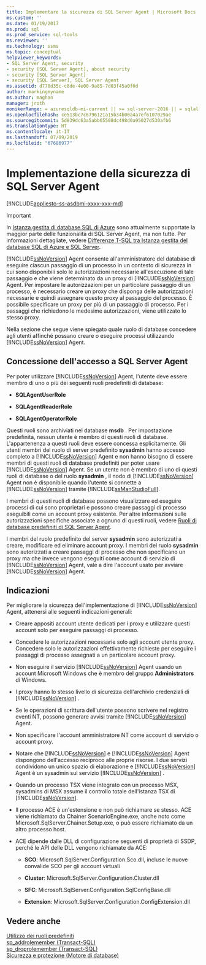 ```yaml
---
title: Implementare la sicurezza di SQL Server Agent | Microsoft Docs
ms.custom: ''
ms.date: 01/19/2017
ms.prod: sql
ms.prod_service: sql-tools
ms.reviewer: ''
ms.technology: ssms
ms.topic: conceptual
helpviewer_keywords:
- SQL Server Agent, security
- security [SQL Server Agent], about security
- security [SQL Server Agent]
- security [SQL Server], SQL Server Agent
ms.assetid: d770d35c-c8de-4e00-9a85-7d03f45a0f0d
author: markingmyname
ms.author: maghan
manager: jroth
monikerRange: = azuresqldb-mi-current || >= sql-server-2016 || = sqlallproducts-allversions
ms.openlocfilehash: ce513bc7c6796121a15b34b00a4a7ef6107029ae
ms.sourcegitcommit: 5d839dc63a5abb65508dc498d0a95027d530afb6
ms.translationtype: HT
ms.contentlocale: it-IT
ms.lasthandoff: 07/09/2019
ms.locfileid: "67686977"
---
```

# <a name="implement-sql-server-agent-security"></a>Implementazione della sicurezza di SQL Server Agent
[!INCLUDE[appliesto-ss-asdbmi-xxxx-xxx-md](../../includes/appliesto-ss-asdbmi-xxxx-xxx-md.md)]

> [!IMPORTANT]  
> In [Istanza gestita di database SQL di Azure](https://docs.microsoft.com/azure/sql-database/sql-database-managed-instance) sono attualmente supportate la maggior parte delle funzionalità di SQL Server Agent, ma non tutte. Per informazioni dettagliate, vedere [Differenze T-SQL tra Istanza gestita del database SQL di Azure e SQL Server](https://docs.microsoft.com/azure/sql-database/sql-database-managed-instance-transact-sql-information#sql-server-agent).

[!INCLUDE[ssNoVersion](../../includes/ssnoversion-md.md)] Agent consente all'amministratore del database di eseguire ciascun passaggio di un processo in un contesto di sicurezza in cui sono disponibili solo le autorizzazioni necessarie all'esecuzione di tale passaggio e che viene determinato da un proxy di [!INCLUDE[ssNoVersion](../../includes/ssnoversion-md.md)] Agent. Per impostare le autorizzazioni per un particolare passaggio di un processo, è necessario creare un proxy che disponga delle autorizzazioni necessarie e quindi assegnare questo proxy al passaggio del processo. È possibile specificare un proxy per più di un passaggio di processo. Per i passaggi che richiedono le medesime autorizzazioni, viene utilizzato lo stesso proxy.  
  
Nella sezione che segue viene spiegato quale ruolo di database concedere agli utenti affinché possano creare o eseguire processi utilizzando [!INCLUDE[ssNoVersion](../../includes/ssnoversion-md.md)] Agent.  
  
## <a name="granting-access-to-sql-server-agent"></a>Concessione dell'accesso a SQL Server Agent  
Per poter utilizzare [!INCLUDE[ssNoVersion](../../includes/ssnoversion-md.md)] Agent, l'utente deve essere membro di uno o più dei seguenti ruoli predefiniti di database:  
  
-   **SQLAgentUserRole**  
  
-   **SQLAgentReaderRole**  
  
-   **SQLAgentOperatorRole**  
  
Questi ruoli sono archiviati nel database **msdb** . Per impostazione predefinita, nessun utente è membro di questi ruoli di database. L'appartenenza a questi ruoli deve essere concessa esplicitamente. Gli utenti membri del ruolo di server predefinito **sysadmin** hanno accesso completo a [!INCLUDE[ssNoVersion](../../includes/ssnoversion-md.md)] Agent e non hanno bisogno di essere membri di questi ruoli di database predefiniti per poter usare [!INCLUDE[ssNoVersion](../../includes/ssnoversion-md.md)] Agent. Se un utente non è membro di uno di questi ruoli di database o del ruolo **sysadmin** , il nodo di [!INCLUDE[ssNoVersion](../../includes/ssnoversion-md.md)] Agent non è disponibile quando l'utente si connette a [!INCLUDE[ssNoVersion](../../includes/ssnoversion-md.md)] tramite [!INCLUDE[ssManStudioFull](../../includes/ssmanstudiofull-md.md)].  
  
I membri di questi ruoli di database possono visualizzare ed eseguire processi di cui sono proprietari e possono creare passaggi di processo eseguibili come un account proxy esistente. Per altre informazioni sulle autorizzazioni specifiche associate a ognuno di questi ruoli, vedere [Ruoli di database predefiniti di SQL Server Agent](../../ssms/agent/sql-server-agent-fixed-database-roles.md).  
  
I membri del ruolo predefinito del server **sysadmin** sono autorizzati a creare, modificare ed eliminare account proxy. I membri del ruolo **sysadmin** sono autorizzati a creare passaggi di processo che non specificano un proxy ma che invece vengono eseguiti come account di servizio di [!INCLUDE[ssNoVersion](../../includes/ssnoversion-md.md)] Agent, vale a dire l'account usato per avviare [!INCLUDE[ssNoVersion](../../includes/ssnoversion-md.md)] Agent.  
  
## <a name="guidelines"></a>Indicazioni  
Per migliorare la sicurezza dell'implementazione di [!INCLUDE[ssNoVersion](../../includes/ssnoversion-md.md)] Agent, attenersi alle seguenti indicazioni generali:  
  
-   Creare appositi account utente dedicati per i proxy e utilizzare questi account solo per eseguire passaggi di processo.  
  
-   Concedere le autorizzazioni necessarie solo agli account utente proxy. Concedere solo le autorizzazioni effettivamente richieste per eseguire i passaggi di processo assegnati a un particolare account proxy.  
  
-   Non eseguire il servizio [!INCLUDE[ssNoVersion](../../includes/ssnoversion-md.md)] Agent usando un account Microsoft Windows che è membro del gruppo **Administrators** di Windows.  
  
-   I proxy hanno lo stesso livello di sicurezza dell'archivio credenziali di [!INCLUDE[ssNoVersion](../../includes/ssnoversion-md.md)] .  
  
-   Se le operazioni di scrittura dell'utente possono scrivere nel registro eventi NT, possono generare avvisi tramite [!INCLUDE[ssNoVersion](../../includes/ssnoversion-md.md)] Agent.  
  
-   Non specificare l'account amministratore NT come account di servizio o account proxy.  
  
-   Notare che [!INCLUDE[ssNoVersion](../../includes/ssnoversion-md.md)] e [!INCLUDE[ssNoVersion](../../includes/ssnoversion-md.md)] Agent dispongono dell'accesso reciproco alle proprie risorse. I due servizi condividono un unico spazio di elaborazione e [!INCLUDE[ssNoVersion](../../includes/ssnoversion-md.md)] Agent è un sysadmin sul servizio [!INCLUDE[ssNoVersion](../../includes/ssnoversion-md.md)] .  
  
-   Quando un processo TSX viene integrato con un processo MSX, sysadmins di MSX assume il controllo totale dell'istanza TSX di [!INCLUDE[ssNoVersion](../../includes/ssnoversion-md.md)].  
  
-   Il processo ACE è un'estensione e non può richiamare se stesso. ACE viene richiamato da Chainer ScenarioEngine.exe, anche noto come Microsoft.SqlServer.Chainer.Setup.exe, o può essere richiamato da un altro processo host.  
  
-   ACE dipende dalle DLL di configurazione seguenti di proprietà di SSDP, perché le API delle DLL vengono richiamate da ACE:  
  
    -   **SCO**: Microsoft.SqlServer.Configuration.Sco.dll, incluse le nuove convalide SCO per gli account virtuali  
  
    -   **Cluster**: Microsoft.SqlServer.Configuration.Cluster.dll  
  
    -   **SFC**: Microsoft.SqlServer.Configuration.SqlConfigBase.dll  
  
    -   **Extension**: Microsoft.SqlServer.Configuration.ConfigExtension.dll  
  
## <a name="see-also"></a>Vedere anche  
[Utilizzo dei ruoli predefiniti](../../reporting-services/security/role-definitions-predefined-roles.md)  
[sp_addrolemember (Transact-SQL)](https://msdn.microsoft.com/a583c087-bdb3-46d2-b9e5-3921b3e6d10b)  
[sp_droprolemember (Transact-SQL)](https://msdn.microsoft.com/c2f19ab1-e742-4d56-ba8e-8ffd40cf4925)  
[Sicurezza e protezione (Motore di database)](https://msdn.microsoft.com/dfb39d16-722a-4734-94bb-98e61e014ee7)  
  

